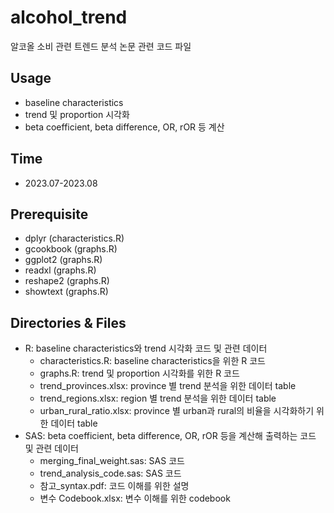 # alcohol_trend
알코올 소비 관련 트렌드 분석 논문 관련 코드 파일

## Usage
* baseline characteristics
* trend 및 proportion 시각화
* beta coefficient, beta difference, OR, rOR 등 계산

## Time
* 2023.07-2023.08

## Prerequisite
* dplyr (characteristics.R)
* gcookbook (graphs.R)
* ggplot2 (graphs.R)
* readxl (graphs.R)
* reshape2 (graphs.R)
* showtext (graphs.R)

## Directories & Files
* R: baseline characteristics와 trend 시각화 코드 및 관련 데이터
  * characteristics.R: baseline characteristics을 위한 R 코드
  * graphs.R: trend 및 proportion 시각화를 위한 R 코드
  * trend_provinces.xlsx: province 별 trend 분석을 위한 데이터 table
  * trend_regions.xlsx: region 별 trend 분석을 위한 데이터 table
  * urban_rural_ratio.xlsx: province 별 urban과 rural의 비율을 시각화하기 위한 데이터 table
* SAS: beta coefficient, beta difference, OR, rOR 등을 계산해 출력하는 코드 및 관련 데이터
  * merging_final_weight.sas: SAS 코드
  * trend_analysis_code.sas: SAS 코드
  * 참고_syntax.pdf: 코드 이해를 위한 설명
  * 변수 Codebook.xlsx:  변수 이해를 위한 codebook
